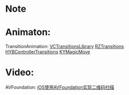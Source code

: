 # Note
# Animaton: 
TransitionAnimation:
[VCTransitionsLibrary](https://github.com/ColinEberhardt/VCTransitionsLibrary)
[RZTransitions](https://github.com/Raizlabs/RZTransitions)
[HYBControllerTransitions](https://github.com/CoderJackyHuang/HYBControllerTransitions)
[KYMagicMove](https://github.com/KittenYang/KYMagicMove)
# Video:
AVFoundation:
[iOS使用AVFoundation实现二维码扫描](http://strivingboy.github.io/blog/2014/11/08/scan-qrcode/)




